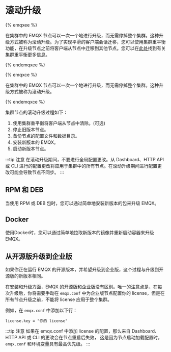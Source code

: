 # 滚动升级

{% emqxee %}

在集群中的 EMQX 节点可以一次一个地进行升级，而无需停掉整个集群。这种升级方式被称为滚动升级。为了实现平滑的客户端会话迁移，您可以使用集群重平衡功能，在升级节点之前将客户端从节点中迁移到其他节点。您可以在[此处](./cluster/rebalancing.md)找到有关集群重平衡更多信息。

{% endemqxee %}

{% emqxce %}

在集群中的 EMQX 节点可以一次一个地进行升级，而无需停掉整个集群。这种升级方式被称为滚动升级。

{% endemqxce %}

集群节点的滚动升级过程如下：

1. 使用集群重平衡将客户端从节点中清除。(可选)
2. 停止旧版本节点。
3. 备份节点的配置文件和数据目录。
4. 安装新版本的 EMQX。
5. 启动新版本节点。

:::tip 注意
在滚动升级期间，不要进行全局配置更改。从 Dashboard、HTTP API 或 CLI 进行的配置更改将应用于集群中的所有节点。在滚动升级期间进行配置更改可能会导致节点不同步。
:::

## RPM 和 DEB
当使用 RPM 或 DEB 包时，您可以通过简单地安装新版本的包来升级 EMQX。

## Docker
使用Docker时，您可以通过简单地拉取新版本的镜像并重新启动容器来升级 EMQX。

## 从开源版升级到企业版
如果你正在运行 EMQX 的开源版本，并希望升级到企业版，这个过程与升级到开源版的新版本相同。

在安装和升级方面，EMQX 的开源版和企业版没有区别。唯一的注意点是，在每次升级后，你将需要手动在 `emqx.conf` 中为企业版节点配置你的 license，但是在所有节点升级之前，不能将 license 应用于整个集群。

例如，在 `emqx.conf` 中添加以下行：
```
license.key = "你的 license"
```

:::tip 注意
如果在 emqx.conf 中添加 license 的配置，那么来自 Dashboard、HTTP API 或 CLI 的更改会在节点重启后失效，
这是因为节点启动加载配置时，`emqx.conf` 和环境变量具有最高优先级。
:::
